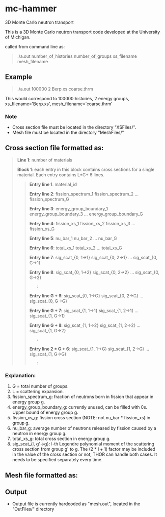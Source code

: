 # mc-hammer
3D Monte Carlo neutron transport

This is a 3D Monte Carlo neutron transport code developed at the University of Michigan.

called from command line as:
> ./a.out number_of_histories number_of_groups xs_filename mesh_filename

## Example
> ./a.out 100000 2 Berp.xs coarse.thrm

This would correspond to 100000 histories, 2 energy groups, xs_filename='Berp.xs', mesh_filename='coarse.thrm'

### Note
*   Cross section file must be located in the directory "XSFiles/".
*   Mesh file must be located in the directory "MeshFiles/"

## Cross section file formatted as:

>**Line 1**: number of materials
>
>**Block 1**: each entry in this block contains cross sections for a single material. Each entry contains  L\*G+ 6 lines.
>>**Entry line 1**: material_id
>>
>>**Entry line 2**: fission_spectrum_1 fission_spectrum_2 … fission_spectrum_G
>>
>>**Entry line 3**: energy_group_boundary_1 energy_group_boundary_3 … energy_group_boundary_G
>>
>>**Entry line 4**: fission_xs_1 fission_xs_2 fission_xs_3 … fission_xs_G
>>
>>**Entry line 5**: nu_bar_1 nu_bar_2 … nu_bar_G
>>
>>**Entry line 6**: total_xs_1 total_xs_2 … total_xs_G
>>
>>**Entry line 7**: sig_scat_{0, 1->1} sig_scat_{0, 2->1} … sig_scat_{0, G->1}
>>
>>**Entry line 8**: sig_scat_{0, 1->2} sig_scat_{0, 2->2} … sig_scat_{0, G->2}
>>
>>        :
>>**Entry line G + 6**: sig_scat_{0, 1->G} sig_scat_{0, 2->G} … sig_scat_{0, G->G}
>>
>>**Entry line G + 7**: sig_scat_{1, 1->1} sig_scat_{1, 2->1} … sig_scat_{1, G->1}
>>
>>**Entry line G + 8**: sig_scat_{1, 1->2} sig_scat_{1, 2->2} … sig_scat_{1, G->2}
>>
>>        :
>>**Entry line 2 \* G + 6**: sig_scat_{1, 1->G} sig_scat_{1, 2->G} … sig_scat_{1, G->G}
>>
>>        :


### Explanation:
1.	G = total number of groups.
2.	L = scattering expansion.
3.	fission_spectrum_g: fraction of neutrons born in fission that appear in energy group g.
4.	energy_group_boundary_g: currently unused, can be filled with 0s. Upper bound of energy group g.
5.	fission_xs_g: fission cross section (NOTE: not nu_bar * fission_xs) in group g.
6.	nu_bar_g: average number of neutrons released by fission caused by a neutron in energy group g.
7.	total_xs_g: total cross section in energy group g.
8.	sig_scat_{l, g'->g}: l-th Legendre polynomial moment of the scattering cross section from group g' to g. The (2 * l + 1) factor may be included in the value of the cross section or not, THOR can handle both cases. It needs to be specified separately every time.


## Mesh file formatted as:

## Output
*  Output file is currently hardcoded as "mesh.out", located in the "OutFiles/" directory

